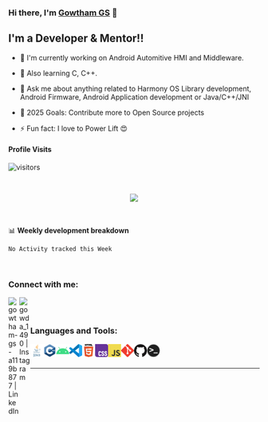 ### Hi there, I'm  [Gowtham GS][stackoverflow] 👋

## I'm a Developer & Mentor!!

- 🔭 I'm currently working on Android Automitive HMI and Middleware.

- 🌱 Also learning C, C++.

- 💬 Ask me about anything related to Harmony OS Library development, Android Firmware, Android Application development or Java/C++/JNI

- 🥅 2025 Goals: Contribute more to Open Source projects

- ⚡ Fun fact: I love to Power Lift :heart_eyes:


#### Profile Visits

![visitors](https://visitor-badge.glitch.me/badge?page_id=GowthamRayar.GowthamRayar)

<br />

<p align="center">
<img src="https://github-readme-stats.vercel.app/api?username=GowthamRayar&hide_border=true&show_icons=true">
</p>

<br />

📊 **Weekly development breakdown**
<!--START_SECTION:waka-->
```text
No Activity tracked this Week
```
<!--END_SECTION:waka-->

<br />


### Connect with me:

[<img align="left" alt="gowtham-gs-a119b877 | LinkedIn" width="22px" src="https://cdn.jsdelivr.net/npm/simple-icons@v3/icons/linkedin.svg" />][linkedin]
[<img align="left" alt="gowda_1490 | Instagram" width="22px" src="https://cdn.jsdelivr.net/npm/simple-icons@v3/icons/instagram.svg" />][instagram]


<br />
<br />



### Languages and Tools:

[<img align="left" alt="Java" width="26px" src="https://raw.githubusercontent.com/github/explore/80688e429a7d4ef2fca1e82350fe8e3517d3494d/topics/java/java.png" />][java]
[<img align="left" alt="CPP" width="26px" src="https://raw.githubusercontent.com/github/explore/80688e429a7d4ef2fca1e82350fe8e3517d3494d/topics/cpp/cpp.png" />][cpp]
[<img align="left" alt="Android" width="26px" src="https://raw.githubusercontent.com/github/explore/80688e429a7d4ef2fca1e82350fe8e3517d3494d/topics/android/android.png" />][android]
[<img align="left" alt="Visual Studio Code" width="26px" src="https://raw.githubusercontent.com/github/explore/80688e429a7d4ef2fca1e82350fe8e3517d3494d/topics/visual-studio-code/visual-studio-code.png" />][webdevplaylist]
[<img align="left" alt="HTML5" width="26px" src="https://raw.githubusercontent.com/github/explore/80688e429a7d4ef2fca1e82350fe8e3517d3494d/topics/html/html.png" />][webdevplaylist]
[<img align="left" alt="CSS3" width="26px" src="https://raw.githubusercontent.com/github/explore/80688e429a7d4ef2fca1e82350fe8e3517d3494d/topics/css/css.png" />][cssplaylist]
[<img align="left" alt="JavaScript" width="26px" src="https://raw.githubusercontent.com/github/explore/80688e429a7d4ef2fca1e82350fe8e3517d3494d/topics/javascript/javascript.png" />][jsplaylist]
[<img align="left" alt="Git" width="26px" src="https://raw.githubusercontent.com/github/explore/80688e429a7d4ef2fca1e82350fe8e3517d3494d/topics/git/git.png" />][webdevplaylist]
[<img align="left" alt="GitHub" width="26px" src="https://raw.githubusercontent.com/github/explore/78df643247d429f6cc873026c0622819ad797942/topics/github/github.png" />][webdevplaylist]
[<img align="left" alt="Terminal" width="26px" src="https://raw.githubusercontent.com/github/explore/80688e429a7d4ef2fca1e82350fe8e3517d3494d/topics/terminal/terminal.png" />][webdevplaylist]



<br />
<br />


---

[instagram]: https://www.instagram.com/gowda_1490/
[linkedin]: https://www.linkedin.com/in/gowtham-gs-a119b877/
[stackoverflow]: https://stackoverflow.com/users/10472898/gowtham-gs
[webdevplaylist]: https://www.youtube.com/playlist?list=PLkwxH9e_vrAJ0WbEsFA9W3I1W-g_BTsbt
[jsplaylist]: https://www.youtube.com/playlist?list=PLkwxH9e_vrALRJKu7wfXby3MKeflhTu6B
[cssplaylist]: https://www.youtube.com/playlist?list=PLkwxH9e_vrALSdvZuEh6gqQdmDoDIoqz4
[android]: https://www.youtube.com/user/androiddevelopers
[java]: https://www.youtube.com/user/koushks
[cpp]: https://www.youtube.com/watch?v=vLnPwxZdW4Y



